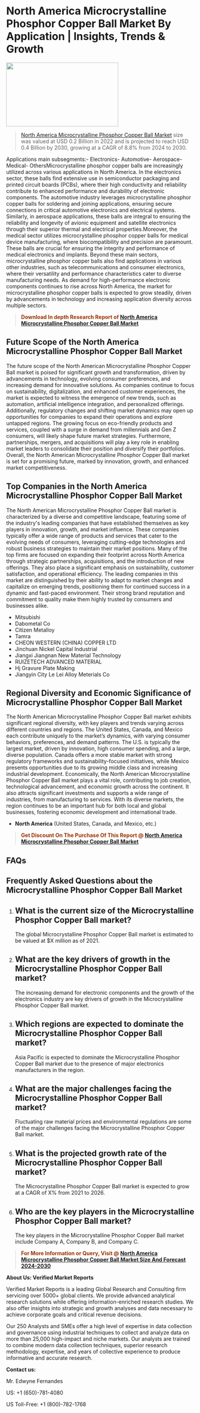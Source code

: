 <p><h1>North America Microcrystalline Phosphor Copper Ball Market By Application | Insights, Trends & Growth</h1><p><img class="aligncenter size-medium wp-image-105565" src="https://ffe5etoiles.com/wp-content/uploads/2025/01/MST7-300x171.png" alt="" width="300" height="171" /></p><blockquote><p><a href="https://www.verifiedmarketreports.com/download-sample/?rid=422916&utm_source=Github-NA&utm_medium=362" target="_blank">North America Microcrystalline Phosphor Copper Ball Market</a> size was valued at USD 0.2 Billion in 2022 and is projected to reach USD 0.4 Billion by 2030, growing at a CAGR of 8.8% from 2024 to 2030.</p></blockquote>Applications main subsegments:- Electronics- Automotive- Aerospace- Medical- OthersMicrocrystalline phosphor copper balls are increasingly utilized across various applications in North America. In the electronics sector, these balls find extensive use in semiconductor packaging and printed circuit boards (PCBs), where their high conductivity and reliability contribute to enhanced performance and durability of electronic components. The automotive industry leverages microcrystalline phosphor copper balls for soldering and joining applications, ensuring secure connections in critical automotive electronics and electrical systems. Similarly, in aerospace applications, these balls are integral to ensuring the reliability and longevity of avionic equipment and satellite electronics through their superior thermal and electrical properties.Moreover, the medical sector utilizes microcrystalline phosphor copper balls for medical device manufacturing, where biocompatibility and precision are paramount. These balls are crucial for ensuring the integrity and performance of medical electronics and implants. Beyond these main sectors, microcrystalline phosphor copper balls also find applications in various other industries, such as telecommunications and consumer electronics, where their versatility and performance characteristics cater to diverse manufacturing needs. As demand for high-performance electronic components continues to rise across North America, the market for microcrystalline phosphor copper balls is expected to grow steadily, driven by advancements in technology and increasing application diversity across multiple sectors.</p><blockquote><p><span style="color: #993300;"><strong>Download In depth Research Report of <a href="https://www.verifiedmarketreports.com/download-sample/?rid=422916&utm_source=Github-NA&utm_medium=362">North America Microcrystalline Phosphor Copper Ball Market</a></strong></span></p></blockquote><h2>Future Scope of the North America Microcrystalline Phosphor Copper Ball Market</h2><p>The future scope of the North American Microcrystalline Phosphor Copper Ball market is poised for significant growth and transformation, driven by advancements in technology, evolving consumer preferences, and increasing demand for innovative solutions. As companies continue to focus on sustainability, digitalization, and enhanced customer experiences, the market is expected to witness the emergence of new trends, such as automation, artificial intelligence integration, and personalized offerings. Additionally, regulatory changes and shifting market dynamics may open up opportunities for companies to expand their operations and explore untapped regions. The growing focus on eco-friendly products and services, coupled with a surge in demand from millennials and Gen Z consumers, will likely shape future market strategies. Furthermore, partnerships, mergers, and acquisitions will play a key role in enabling market leaders to consolidate their position and diversify their portfolios. Overall, the North American Microcrystalline Phosphor Copper Ball market is set for a promising future, marked by innovation, growth, and enhanced market competitiveness.</p><h2>Top Companies in the North America Microcrystalline Phosphor Copper Ball Market</h2><p>The North American Microcrystalline Phosphor Copper Ball market is characterized by a diverse and competitive landscape, featuring some of the industry's leading companies that have established themselves as key players in innovation, growth, and market influence. These companies typically offer a wide range of products and services that cater to the evolving needs of consumers, leveraging cutting-edge technologies and robust business strategies to maintain their market positions. Many of the top firms are focused on expanding their footprint across North America through strategic partnerships, acquisitions, and the introduction of new offerings. They also place a significant emphasis on sustainability, customer satisfaction, and operational efficiency. The leading companies in this market are distinguished by their ability to adapt to market changes and capitalize on emerging trends, positioning them for continued success in a dynamic and fast-paced environment. Their strong brand reputation and commitment to quality make them highly trusted by consumers and businesses alike.</p><p><ul><li>Mitsubishi </li><li> Dabometal Co </li><li> Citizen Metalloy </li><li> Tamra </li><li> CHEON WESTERN (CHINA) COPPER LTD </li><li> Jinchuan Nickel Capital Industrial </li><li> Jiangxi Jiangnan New Material Technology </li><li> RUIZETECH ADVANCED MATERIAL </li><li> Hj Gravure Plate Making </li><li> Jiangyin City Le Lei Alloy Meterials Co</li></ul></p><h2>Regional Diversity and Economic Significance of Microcrystalline Phosphor Copper Ball Market</h2><p>The North American Microcrystalline Phosphor Copper Ball market exhibits significant regional diversity, with key players and trends varying across different countries and regions. The United States, Canada, and Mexico each contribute uniquely to the market’s dynamics, with varying consumer behaviors, preferences, and demand patterns. The U.S. is typically the largest market, driven by innovation, high consumer spending, and a large, diverse population. Canada offers a more stable market with strong regulatory frameworks and sustainability-focused initiatives, while Mexico presents opportunities due to its growing middle class and increasing industrial development. Economically, the North American Microcrystalline Phosphor Copper Ball market plays a vital role, contributing to job creation, technological advancement, and economic growth across the continent. It also attracts significant investments and supports a wide range of industries, from manufacturing to services. With its diverse markets, the region continues to be an important hub for both local and global businesses, fostering economic development and international trade.</p><ul> <li><strong>North America</strong> (United States, Canada, and Mexico, etc.)</li></ul><blockquote><p><span style="color: #993300;"><strong>Get Discount On The Purchase Of This Report @ <a href="https://www.verifiedmarketreports.com/ask-for-discount/?rid=422916&utm_source=Github-NA&utm_medium=362">North America Microcrystalline Phosphor Copper Ball Market</a></strong></span></p></blockquote><h2>FAQs</h2><p> <h2>Frequently Asked Questions about the Microcrystalline Phosphor Copper Ball Market</h1> <ol> <li> <h2>What is the current size of the Microcrystalline Phosphor Copper Ball market?</div><div></h2> <p>The global Microcrystalline Phosphor Copper Ball market is estimated to be valued at $X million as of 2021.</p> </li> <li> <h2>What are the key drivers of growth in the Microcrystalline Phosphor Copper Ball market?</div><div></h2> <p>The increasing demand for electronic components and the growth of the electronics industry are key drivers of growth in the Microcrystalline Phosphor Copper Ball market.</p> </li> <li> <h2>Which regions are expected to dominate the Microcrystalline Phosphor Copper Ball market?</div><div></h2> <p>Asia Pacific is expected to dominate the Microcrystalline Phosphor Copper Ball market due to the presence of major electronics manufacturers in the region.</p> </li> <li> <h2>What are the major challenges facing the Microcrystalline Phosphor Copper Ball market?</div><div></h2> <p>Fluctuating raw material prices and environmental regulations are some of the major challenges facing the Microcrystalline Phosphor Copper Ball market.</p> </li> <li> <h2>What is the projected growth rate of the Microcrystalline Phosphor Copper Ball market?</div><div></h2> <p>The Microcrystalline Phosphor Copper Ball market is expected to grow at a CAGR of X% from 2021 to 2026.</p> </li> <li> <h2>Who are the key players in the Microcrystalline Phosphor Copper Ball market?</div><div></h2> <p>The key players in the Microcrystalline Phosphor Copper Ball market include Company A, Company B, and Company C.</p> </li> </ol> </body></html></p><blockquote><p><span style="color: #993300;"><strong>For More Information or Query, Visit @ <a href="https://www.verifiedmarketreports.com/product/microcrystalline-phosphor-copper-ball-market/">North America Microcrystalline Phosphor Copper Ball Market Size And Forecast 2024-2030</a></strong></span></p></blockquote><p><strong>About Us: Verified Market Reports</strong></p><p>Verified Market Reports is a leading Global Research and Consulting firm servicing over 5000+ global clients. We provide advanced analytical research solutions while offering information-enriched research studies. We also offer insights into strategic and growth analyses and data necessary to achieve corporate goals and critical revenue decisions.</p><p>Our 250 Analysts and SMEs offer a high level of expertise in data collection and governance using industrial techniques to collect and analyze data on more than 25,000 high-impact and niche markets. Our analysts are trained to combine modern data collection techniques, superior research methodology, expertise, and years of collective experience to produce informative and accurate research.</p><p><strong>Contact us:</strong></p><p>Mr. Edwyne Fernandes</p><p>US: +1 (650)-781-4080</p><p>US Toll-Free: +1 (800)-782-1768</p>
